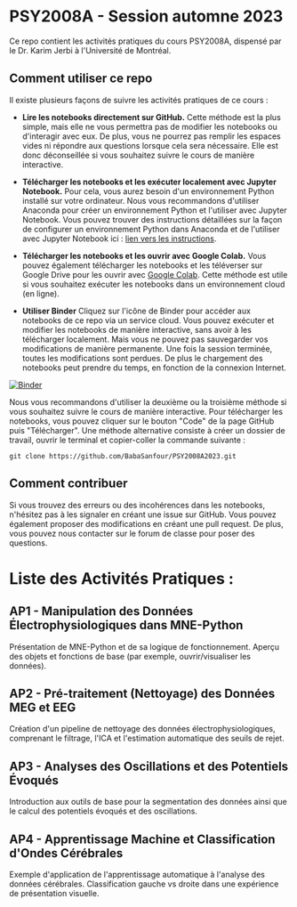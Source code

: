 # PSY2008A - Session automne 2023

Ce repo contient les activités pratiques du cours PSY2008A, dispensé par le Dr. Karim Jerbi à l'Université de Montréal.

## Comment utiliser ce repo

Il existe plusieurs façons de suivre les activités pratiques de ce cours :

- **Lire les notebooks directement sur GitHub.** Cette méthode est la plus simple, mais elle ne vous permettra pas de modifier les notebooks ou d'interagir avec eux. De plus, vous ne pourrez pas remplir les espaces vides ni répondre aux questions lorsque cela sera nécessaire. Elle est donc déconseillée si vous souhaitez suivre le cours de manière interactive.

- **Télécharger les notebooks et les exécuter localement avec Jupyter Notebook.** Pour cela, vous aurez besoin d'un environnement Python installé sur votre ordinateur. Nous vous recommandons d'utiliser Anaconda pour créer un environnement Python et l'utiliser avec Jupyter Notebook. Vous pouvez trouver des instructions détaillées sur la façon de configurer un environnement Python dans Anaconda et de l'utiliser avec Jupyter Notebook ici : [lien vers les instructions](https://www.geeksforgeeks.org/how-to-setup-conda-environment-with-jupyter-notebook/).

- **Télécharger les notebooks et les ouvrir avec Google Colab.** Vous pouvez également télécharger les notebooks et les téléverser sur Google Drive pour les ouvrir avec [Google Colab](https://colab.research.google.com/). Cette méthode est utile si vous souhaitez exécuter les notebooks dans un environnement cloud (en ligne).

- **Utiliser Binder** Cliquez sur l'icône de Binder pour accéder aux notebooks de ce repo via un service cloud. Vous pouvez exécuter et modifier les notebooks de manière interactive, sans avoir à les télécharger localement. Mais vous ne pouvez pas sauvegarder vos modifications de manière permanente. Une fois la session terminée, toutes les modifications sont perdues. De plus le chargement des notebooks peut prendre du temps, en fonction de la connexion Internet.

[![Binder](https://mybinder.org/badge_logo.svg)](https://mybinder.org/v2/gh/BabaSanfour/PSY2008A2023/HEAD)

Nous vous recommandons d'utiliser la deuxième ou la troisième méthode si vous souhaitez suivre le cours de manière interactive. Pour télécharger les notebooks, vous pouvez cliquer sur le bouton "Code" de la page GitHub puis "Télécharger". Une méthode alternative consiste à créer un dossier de travail, ouvrir le terminal et copier-coller la commande suivante :

`git clone https://github.com/BabaSanfour/PSY2008A2023.git`

## Comment contribuer

Si vous trouvez des erreurs ou des incohérences dans les notebooks, n'hésitez pas à les signaler en créant une issue sur GitHub. Vous pouvez également proposer des modifications en créant une pull request. De plus, vous pouvez nous contacter sur le forum de classe pour poser des questions.


# Liste des Activités Pratiques :

## AP1 - Manipulation des Données Électrophysiologiques dans MNE-Python
Présentation de MNE-Python et de sa logique de fonctionnement. Aperçu des objets et fonctions de base (par exemple, ouvrir/visualiser les données).

## AP2 - Pré-traitement (Nettoyage) des Données MEG et EEG
Création d'un pipeline de nettoyage des données électrophysiologiques, comprenant le filtrage, l'ICA et l'estimation automatique des seuils de rejet.

## AP3 - Analyses des Oscillations et des Potentiels Évoqués
Introduction aux outils de base pour la segmentation des données ainsi que le calcul des potentiels évoqués et des oscillations.

## AP4 - Apprentissage Machine et Classification d'Ondes Cérébrales
Exemple d'application de l'apprentissage automatique à l'analyse des données cérébrales. Classification gauche vs droite dans une expérience de présentation visuelle.

